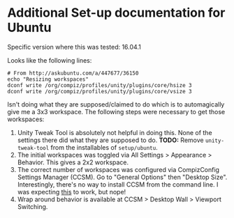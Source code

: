 # Additional Set-up documentation for Ubuntu

Specific version where this was tested: 16.04.1

Looks like the following lines:

    # From http://askubuntu.com/a/447677/36150
    echo "Resizing workspaces"
    dconf write /org/compiz/profiles/unity/plugins/core/hsize 3
    dconf write /org/compiz/profiles/unity/plugins/core/vsize 3

Isn't doing what they are supposed/claimed to do which is to automagically give
me a 3x3 workspace. The following steps were necessary to get those workspaces:

1. Unity Tweak Tool is absolutely not helpful in doing this. None of the settings
there did what they are supposed to do. **TODO:** Remove `unity-tweak-tool` from
the installables of `setup/ubuntu`.
2. The initial workspaces was toggled via All Settings > Appearance > Behavior.
This gives a 2x2 workspace.
3. The correct number of workspaces was configured via CompizConfig Settings
Manager (CCSM). Go to "General Options" then "Desktop Size". Interestingly,
there's no way to install CCSM from the command line. I was expecting
[this](https://www.howtoinstall.co/en/ubuntu/xenial/compizconfig-settings-manager)
to work, but nope!
4. Wrap around behavior is available at CCSM > Desktop Wall > Viewport Switching.
